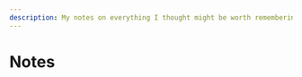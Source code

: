 ```yaml
---
description: My notes on everything I thought might be worth remembering later on
---
```


# Notes

